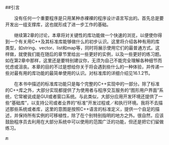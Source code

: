 ##引言

&emsp;&emsp;没有任何一个重要程序是只用某种赤裸裸的程序设计语言写出的。首先总是要开发出一组支撑库，这也就形成了进一步工作的基础。

&emsp;&emsp;继续第2章的讨论，本章将对关键性的库功能做一个快速的浏览，以便使你得到一个有关用C++及其标准库能够做什么的初步认识。这里将介绍各种有用的库类型，如string、vector、list和map等，同时将展示使用它们的最普通方式。这样做，就使我们能在随后的章节里给出一些更好的实例，以及一些更好的练习题。如在第2章中那样，这里还是要特别建议你，无须为自己不能完全理解各种细节而忧虑或沮丧。本章的目的不过是想给你关于将会遇到些什么的一种体验，并传递一些对最有用的库功能的最简单使用的认识。对标准库的详细介绍见16.1.2节。

&emsp;&emsp;在本书中描述的标准库功能只是每个完整的C++实现中的一部分。除了标准的C++库之外，大部分实现都提供了为使用者与程序交互服务的“图形用户界面”系统，它常被说成是GUI或者窗口系统。与此类似，大部分应用开发环境还提供了一些“基础库”，以支持公司或者业界的“标准”开发过程或／和执行环境。我将不去描述那些系统或者库，这里的意图是按照C++语言的标准定义，提供一个自足的描述，并保持所有实例的可移植性，除了在个别特别指明的地方之外。很自然，应该鼓励程序员去利用在大部分系统中可以使用的范围广泛的功能，但还是把它们留做练习。

🔚